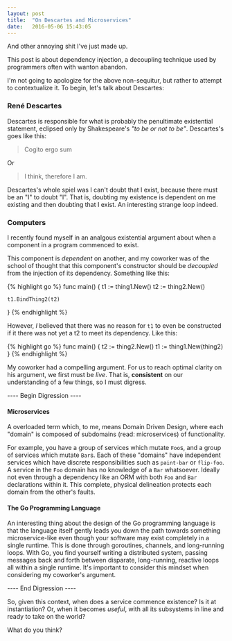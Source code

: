 ```yaml
---
layout: post
title:  "On Descartes and Microservices"
date:   2016-05-06 15:43:05
---
```


And other annoying shit I've just made up.

This post is about dependency injection, a decoupling technique used by programmers often with wanton abandon.

I'm not going to apologize for the above non-sequitur, but rather to attempt to contextualize it.  To begin, let's talk about Descartes:

### René Descartes

Descartes is responsible for what is probably the penultimate existential statement, eclipsed only by Shakespeare's _"to be or not to be"_.  Descartes's goes like this:

> Cogito ergo sum

Or

> I think, therefore I am.

Descartes's whole spiel was I can't doubt that I exist, because there must be an "I" to doubt "I".  That is, doubting my existence is dependent on me existing and then doubting that I exist.  An interesting strange loop indeed.

### Computers

I recently found myself in an analgous existential argument about when a component in a program commenced to exist.

This component is _dependent_ on another, and my coworker was of the school of thought that this component's constructor should be _decoupled_ from the injection of its dependency. Something like this:

{% highlight go %}
func main() {
	t1 := thing1.New()
	t2 := thing2.New()

	t1.BindThing2(t2)
}
{% endhighlight %}

However, _I_ believed that there was no reason for `t1` to even be constructed if it there was not yet a t2 to meet its dependency.  Like this:

{% highlight go %}
func main() {
	t2 := thing2.New()
	t1 := thing1.New(thing2)
}
{% endhighlight %}

My coworker had a compelling argument.  For us to reach optimal clarity on his argument, we first must be _live_.  That is, __consistent__ on our understanding of a few things, so I must digress.

---- Begin Digression ----

#### Microservices

A overloaded term which, to me, means Domain Driven Design, where each "domain" is composed of subdomains (read: microservices) of functionality.

For example, you have a group of services which mutate `Foo`s, and a group of services which mutate `Bar`s.  Each of these "domains" have independent services which have discrete responsibilities such as `paint-bar` or `flip-foo`. A service in the `Foo` domain has no knowledge of a `Bar` whatsoever.  Ideally not even through a dependency like an ORM with both `Foo` and `Bar` declarations within it.  This complete, physical delineation protects each domain from the other's faults.

#### The Go Programming Language

An interesting thing about the design of the Go programming language is that the language itself gently leads you down the path towards something microservice-like even though your software may exist completely in a single runtime. This is done through goroutines, channels, and long-running loops. With Go, you find yourself writing a distributed system, passing messages back and forth between disparate, long-running, reactive loops all within a single runtime. It's important to consider this mindset when considering my coworker's argument.

---- End Digression ----


So, given this context, when does a service commence existence? Is it at instantiation? Or, when it becomes _useful_, with all its subsystems in line and ready to take on the world?

What do you think?
